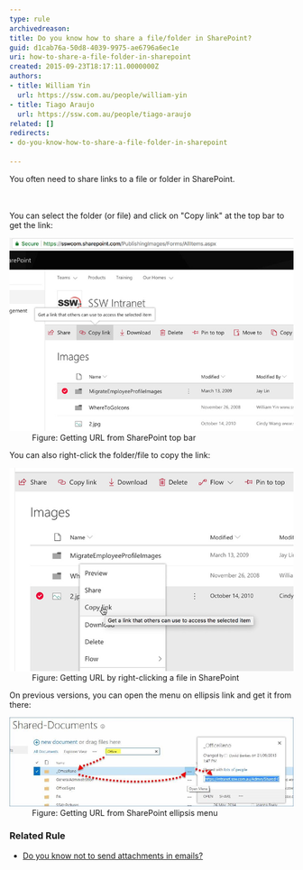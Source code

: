 ```yaml
---
type: rule
archivedreason: 
title: Do you know how to share a file/folder in SharePoint?
guid: d1cab76a-50d8-4039-9975-ae6796a6ec1e
uri: how-to-share-a-file-folder-in-sharepoint
created: 2015-09-23T18:17:11.0000000Z
authors:
- title: William Yin
  url: https://ssw.com.au/people/william-yin
- title: Tiago Araujo
  url: https://ssw.com.au/people/tiago-araujo
related: []
redirects:
- do-you-know-how-to-share-a-file-folder-in-sharepoint

---
```



You often need to share links to a file or folder in SharePoint. ​<br>
<br><excerpt class='endintro'></excerpt><br>
<p>You can select the folder (or file) and click on "Copy link" at the top bar to get the link:<br></p><dl class="image"><dt>
      <img src="sharepoint-cloud-copy-folder.jpg" alt="sharepoint-cloud-copy-folder.jpg" />
   </dt><dd>Figure: Getting URL from SharePoint top bar </dd></dl><p>You can also right-click the folder/file to copy the link:<br></p><dl class="image"><dt>
      <img src="sharepoint-right-click-link.jpg" alt="sharepoint-right-click-link.jpg" />
   </dt><dd>Figure: Getting URL by right-clicking a file in SharePoint 
      <br></dd></dl><p>​On previous versions, you can open the menu on ellipsis link and get it from there:</p><dl class="image"><dt>
      <img src="sharepoint-link.jpg" alt="sharepoint-link.jpg" style="width:800px;" />
   </dt><dd>Figure: Getting URL from SharePoint ellipsis menu​<br></dd></dl><h3 class="ssw15-rteElement-H3"> Related Rule​​<br></h3><ul><li><a href=/do-you-know-not-to-send-attachments-in-emails>Do you know not to send attachments​ in emails?​​</a></li></ul>


